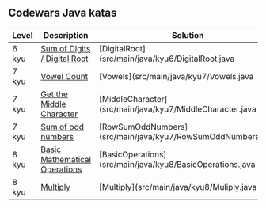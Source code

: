 ## Codewars Java katas
| Level | Description | Solution |
| ----- | ----------- | -------- |
| 6 kyu | [Sum of Digits / Digital Root](https://www.codewars.com/kata/541c8630095125aba6000c00) | [DigitalRoot](src/main/java/kyu6/DigitalRoot.java |
| 7 kyu | [Vowel Count](https://www.codewars.com/kata/54ff3102c1bad923760001f3) | [Vowels](src/main/java/kyu7/Vowels.java |
| 7 kyu | [Get the Middle Character](https://www.codewars.com/kata/56747fd5cb988479af000028) | [MiddleCharacter](src/main/java/kyu7/MiddleCharacter.java |
| 7 kyu | [Sum of odd numbers](https://www.codewars.com/kata/55fd2d567d94ac3bc9000064) | [RowSumOddNumbers](src/main/java/kyu7/RowSumOddNumbers.java |
| 8 kyu | [Basic Mathematical Operations](https://www.codewars.com/kata/basic-mathematical-operations/java) | [BasicOperations](src/main/java/kyu8/BasicOperations.java |
| 8 kyu | [Multiply](https://www.codewars.com/kata/50654ddff44f800200000004) | [Multiply](src/main/java/kyu8/Muliply.java |